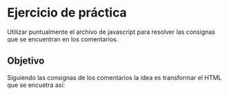 # Ejercicio de práctica

Utilizar puntualmente el archivo de javascript para resolver las consignas que se encuentran en los comentarios.

## Objetivo

Siguiendo las consignas de los comentarios la idea es transformar el HTML que se encuetra así:
